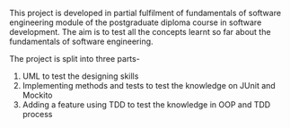 This project is developed in partial fulfilment of fundamentals of software engineering module of the postgraduate diploma course in software development. The aim is to test all the concepts learnt so far about the fundamentals of software engineering. 

The project is split into three parts- 

1. UML to test the designing skills
2. Implementing methods and tests to test the knowledge on JUnit and Mockito
3. Adding a feature using TDD to test the knowledge in OOP and TDD process
